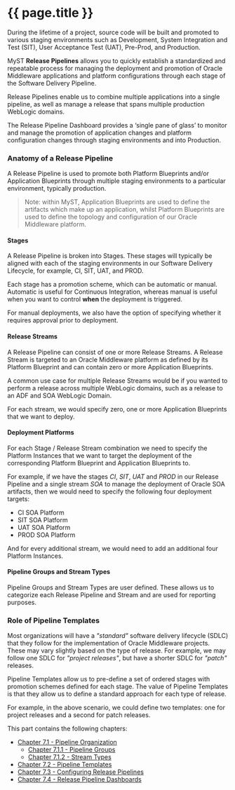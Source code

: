 # {{ page.title }}

During the lifetime of a project, source code will be built and promoted to various staging environments such as Development, System Integration and Test (SIT), User Acceptance Test (UAT), Pre-Prod, and Production.

MyST **Release Pipelines** allows you to quickly establish a standardized and repeatable process for managing the deployment and promotion of Oracle Middleware applications and platform configurations through each stage of the Software Delivery Pipeline.

Release Pipelines enable us to combine multiple applications into a single pipeline, as well as manage a release that spans multiple production WebLogic domains.

The Release Pipeline Dashboard provides a ‘single pane of glass’ to monitor and manage the promotion of application changes and platform configuration changes through staging environments and into Production.

### Anatomy of a Release Pipeline
A Release Pipeline is used to promote both Platform Blueprints and/or Application Blueprints through multiple staging environments to a particular environment, typically production.

> Note: within MyST, Application Blueprints are used to define the artifacts which make up an application, whilst Platform Blueprints are used to define the topology and configuration of our Oracle Middleware platform.

#### Stages
A Release Pipeline is broken into Stages. These stages will typically be aligned with each of the staging environments in our Software Delivery Lifecycle, for example, CI, SIT, UAT, and PROD.

Each stage has a promotion scheme, which can be automatic or manual. Automatic is useful for Continuous Integration, whereas manual is useful when you want to control **when** the deployment is triggered. 

For manual deployments, we also have the option of specifying whether it requires approval prior to deployment.

#### Release Streams
A Release Pipeline can consist of one or more Release Streams. A Release Stream is targeted to an Oracle Middleware platform as defined by its Platform Blueprint and can contain zero or more Application Blueprints. 

A common use case for multiple Release Streams would be if you wanted to perform a release across multiple WebLogic domains, such as a release to an ADF and SOA WebLogic Domain.

For each stream, we would specify zero, one or more Application Blueprints that we want to deploy.

#### Deployment Platforms
For each Stage / Release Stream combination we need to specify the Platform Instances that we want to target the deployment of the corresponding Platform Blueprint and Application Blueprints to.

For example, if we have the stages *CI*, *SIT*, *UAT* and *PROD* in our Release Pipeline and a single stream *SOA* to manage the deployment of Oracle SOA artifacts, then we would need to specify the following four deployment targets:

* CI SOA Platform
* SIT SOA Platform
* UAT SOA Platform
* PROD SOA Platform 

And for every additional stream, we would need to add an additional four Platform Instances.

#### Pipeline Groups and Stream Types
Pipeline Groups and Stream Types are user defined. These allows us to categorize each Release Pipeline and Stream and are used for reporting purposes. 

### Role of Pipeline Templates
Most organizations will have a *"standard"* software delivery lifecycle (SDLC) that they follow for the implementation of Oracle Middleware projects. These may vary slightly based on the type of release. For example, we may follow one SDLC for *"project releases"*, but have a shorter SDLC for *"patch"* releases.

Pipeline Templates allow us to pre-define a set of ordered stages with promotion schemes defined for each stage. The value of Pipeline Templates is that they allow us to define a standard approach for each type of release.

For example, in the above scenario, we could define two templates: one for project releases and a second for patch releases.

This part contains the following chapters:

* [Chapter 7.1 - Pipeline Organization](/release/pipeline/organization/README.md)   
    * [Chapter 7.1.1 - Pipeline Groups](/release/pipeline/organization/groups/README.md)   
    * [Chapter 7.1.2 - Stream Types](/release/pipeline/organization/stream-types/README.md)
* [Chapter 7.2 - Pipeline Templates](/release/pipeline/templates/README.md)
* [Chapter 7.3 - Configuring Release Pipelines](/release/pipeline/README.md)
* [Chapter 7.4 - Release Pipeline Dashboards](/release/pipeline/dashboard/README.md)
